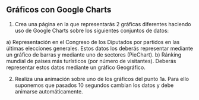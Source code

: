 ## Gráficos con Google Charts

1. Crea una página en la que representarás 2 gráficas diferentes haciendo uso de Google Charts sobre los siguientes conjuntos de datos:

  a) Representación en el Congreso de los Diputados por partidos en las últimas elecciones generales. Estos datos los deberás representar mediante un gráfico de barras y 
  mediante uno de sectores (PieChart).
  b) Ránking mundial de países más turísticos (por número de visitantes). Deberás representar estos datos mediante un gráfico Geográfico.
  
2. Realiza una animación sobre uno de los gráficos del punto 1a. Para ello suponemos que pasados 10 segundos cambian los datos y debe animarse automáticamente.

